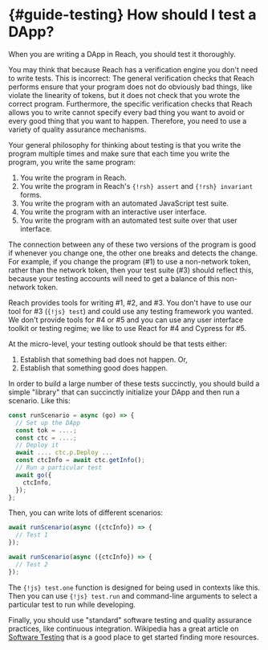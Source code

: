 # {#guide-testing} How should I test a DApp?

When you are writing a DApp in Reach, you should test it thoroughly.

You may think that because Reach has a verification engine you don't need to write tests.
This is incorrect:
The general verification checks that Reach performs ensure that your program does not do obviously bad things, like violate the linearity of tokens, but it does not check that you wrote the correct program.
Furthermore, the specific verification checks that Reach allows you to write cannot specify every bad thing you want to avoid or every good thing that you want to happen.
Therefore, you need to use a variety of quality assurance mechanisms.

Your general philosophy for thinking about testing is that you write the program multiple times and make sure that each time you write the program, you write the same program:
1. You write the program in Reach.
2. You write the program in Reach's `{!rsh} assert` and `{!rsh} invariant` forms.
3. You write the program with an automated JavaScript test suite.
4. You write the program with an interactive user interface.
5. You write the program with an automated test suite over that user interface.

The connection between any of these two versions of the program is good if whenever you change one, the other one breaks and detects the change.
For example, if you change the program (#1) to use a non-network token, rather than the network token, then your test suite (#3) should reflect this, because your testing accounts will need to get a balance of this non-network token.

Reach provides tools for writing #1, #2, and #3.
You don't have to use our tool for #3 (`{!js} test`) and could use any testing framework you wanted.
We don't provide tools for #4 or #5 and you can use any user interface toolkit or testing regime; we like to use React for #4 and Cypress for #5.

At the micro-level, your testing outlook should be that tests either:
1. Establish that something bad does not happen. Or,
2. Establish that something good does happen.

In order to build a large number of these tests succinctly, you should build a simple "library" that can succinctly initialize your DApp and then run a scenario.
Like this:
```js
const runScenario = async (go) => {
  // Set up the DApp
  const tok = ....;
  const ctc = ....;
  // Deploy it
  await .... ctc.p.Deploy ...
  const ctcInfo = await ctc.getInfo();
  // Run a particular test
  await go({
    ctcInfo,
  });
};
```

Then, you can write lots of different scenarios:
```js
await runScenario(async ({ctcInfo}) => {
  // Test 1
});

await runScenario(async ({ctcInfo}) => {
  // Test 2
});
```

The `{!js} test.one` function is designed for being used in contexts like this.
Then you can use `{!js} test.run` and command-line arguments to select a particular test to run while developing.

Finally, you should use "standard" software testing and quality assurance practices, like continuous integration.
Wikipedia has a great article on [Software Testing](https://en.wikipedia.org/wiki/Software_testing) that is a good place to get started finding more resources.
